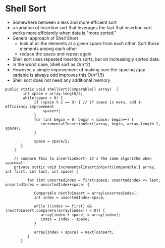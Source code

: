 # Shell Sort

* Somewhere between a less and more efficient sort
* a variation of insertion sort that leverages the fact that insertion sort works more efficiently when data is "more sorted."
* General approach of Shell Short
  * look at all the elements at a given space from each other. Sort those elements among each other
  * reduce the space and repeat again
* Shell sort uses repeated insertion sorts, but on increasingly sorted data.
* In the worst case, Shell sort os O(n^2)
* However, a simple improvement of making sure the spacing /gap variable is always odd improves this O(n^1.5)
* Shell sort does not need any additional memory

```
public static void shellSort(Comparable[] array)  {
		int space = array.length/2;
		while(space > 0) {
	         if (space % 2 == 0) { // if space is even, add 1- efficiency improvement
	        	 space++;
	         }		
	         for (int begin = 0; begin < space; begin++) {
	            incrementalInsertionSort(array, begin, array.length-1, space);
	         }	      

	         space = space/2;
	   } 
	}
	   
	// compare this to insertionSort- it's the same algorithm when space==1!
	private static void incrementalInsertionSort(Comparable[] array, int first, int last, int space) {
	      
	      for (int unsortedIndex = first+space; unsortedIndex <= last; unsortedIndex = unsortedIndex+space) {

	    	 Comparable nextToInsert = array[unsortedIndex];
	         int index = unsortedIndex-space;
	         
	         while ((index >= first) && (nextToInsert.compareTo(array[index]) < 0)) {
	            array[index + space] = array[index];
	            index = index - space;
	         } 
	         
	         array[index + space] = nextToInsert;
	      } 
	   } 

```
